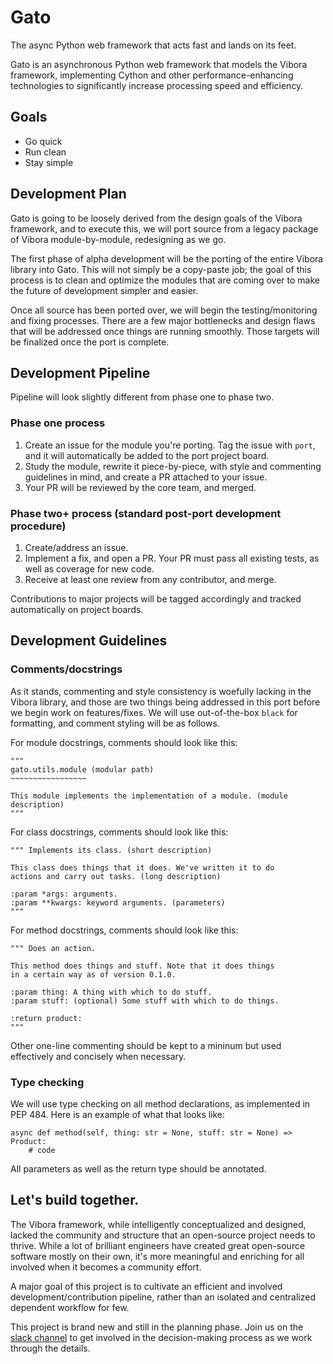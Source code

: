 # Gato
The async Python web framework that acts fast and lands on its feet.

Gato is an asynchronous Python web framework that models the Vibora framework, implementing Cython and other performance-enhancing technologies to significantly increase processing speed and efficiency.

## Goals
- Go quick
- Run clean
- Stay simple

## Development Plan
Gato is going to be loosely derived from the design goals of the Vibora framework, and to execute this, we will port source from a legacy package of Vibora module-by-module, redesigning as we go.

The first phase of alpha development will be the porting of the entire Vibora library into Gato. This will not simply be a copy-paste job; the goal of this process is to clean and optimize the modules that are coming over to make the future of development simpler and easier.

Once all source has been ported over, we will begin the testing/monitoring and fixing processes. There are a few major bottlenecks and design flaws that will be addressed once things are running smoothly. Those targets will be finalized once the port is complete.

## Development Pipeline

Pipeline will look slightly different from phase one to phase two.

### Phase one process

1. Create an issue for the module you're porting. Tag the issue with `port`, and it will automatically be added to the port project board.
2. Study the module, rewrite it piece-by-piece, with style and commenting guidelines in mind, and create a PR attached to your issue.
3. Your PR will be reviewed by the core team, and merged.

### Phase two+ process (standard post-port development procedure)

1. Create/address an issue.
2. Implement a fix, and open a PR. Your PR must pass all existing tests, as well as coverage for new code.
3. Receive at least one review from any contributor, and merge.

Contributions to major projects will be tagged accordingly and tracked automatically on project boards.

## Development Guidelines

### Comments/docstrings

As it stands, commenting and style consistency is woefully lacking in the Vibora library, and those are two things being addressed in this port before we begin work on features/fixes. We will use out-of-the-box `black` for formatting, and comment styling will be as follows.

For module docstrings, comments should look like this:

    """
    gato.utils.module (modular path)
    ~~~~~~~~~~~~~~~~~

    This module implements the implementation of a module. (module description)
    """

For class docstrings, comments should look like this:

    """ Implements its class. (short description)

    This class does things that it does. We've written it to do
    actions and carry out tasks. (long description)

    :param *args: arguments.
    :param **kwargs: keyword arguments. (parameters)
    """

For method docstrings, comments should look like this:

    """ Does an action.

    This method does things and stuff. Note that it does things
    in a certain way as of version 0.1.0.

    :param thing: A thing with which to do stuff.
    :param stuff: (optional) Some stuff with which to do things.

    :return product:
    """

Other one-line commenting should be kept to a mininum but used effectively and concisely when necessary.

### Type checking

We will use type checking on all method declarations, as implemented in PEP 484. Here is an example of what that looks like:

    async def method(self, thing: str = None, stuff: str = None) => Product:
        # code

All parameters as well as the return type should be annotated.

## Let's build together.
The Vibora framework, while intelligently conceptualized and designed, lacked the community and structure that an open-source project needs to thrive. While a lot of brilliant engineers have created great open-source software mostly on their own, it's more meaningful and enriching for all involved when it becomes a community effort.

A major goal of this project is to cultivate an efficient and involved development/contribution pipeline, rather than an isolated and centralized dependent workflow for few.

This project is brand new and still in the planning phase. Join us on the [slack channel](https://join.slack.com/t/gatoproject/shared_invite/enQtNzA1NjcwMDU4MDA2LWIyZWFmNDY2YzEyM2RmYWQ2OWM3MzQyN2QwYzllYzg3OGRhMzJkOWIwMjA2OTEyOGVkYTliZTA4OWQwMDI1Y2U) to get involved in the decision-making process as we work through the details.
